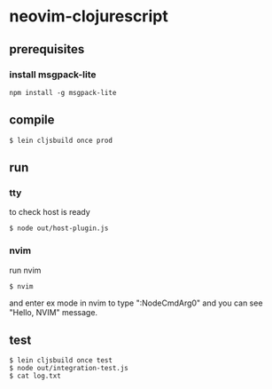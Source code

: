 # neovim-clojurescript

## prerequisites

### install msgpack-lite

	npm install -g msgpack-lite

## compile

	$ lein cljsbuild once prod

## run

### tty
to check host is ready

	$ node out/host-plugin.js

### nvim
run nvim

	$ nvim

and enter ex mode in nvim to type ":NodeCmdArg0" and you can see "Hello, NVIM" message.

## test

	$ lein cljsbuild once test
	$ node out/integration-test.js
	$ cat log.txt


